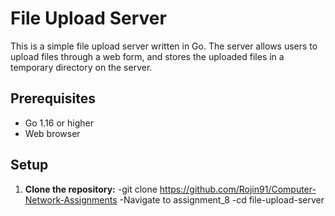 # File Upload Server

This is a simple file upload server written in Go. The server allows users to upload files through a web form, and stores the uploaded files in a temporary directory on the server.

## Prerequisites

- Go 1.16 or higher
- Web browser

## Setup

1. **Clone the repository:**
   -git clone https://github.com/Rojin91/Computer-Network-Assignments
   -Navigate to assignment_8
   -cd file-upload-server
